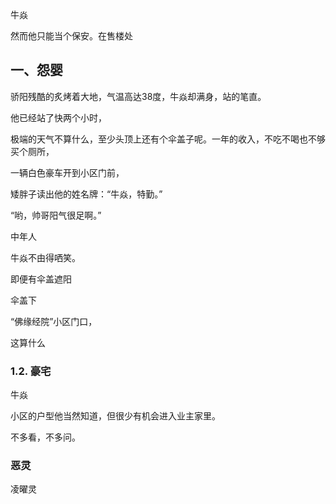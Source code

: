 牛焱

然而他只能当个保安。在售楼处

## 一、怨婴

骄阳残酷的炙烤着大地，气温高达38度，牛焱却满身，站的笔直。

他已经站了快两个小时，

极端的天气不算什么，至少头顶上还有个伞盖子呢。一年的收入，不吃不喝也不够买个厕所，

一辆白色豪车开到小区门前，

矮胖子读出他的姓名牌：“牛焱，特勤。”

“哟，帅哥阳气很足啊。”

中年人

牛焱不由得哂笑。

即便有伞盖遮阳

伞盖下


“佛缘经院”小区门口，

这算什么

### 1.2. 豪宅

牛焱

小区的户型他当然知道，但很少有机会进入业主家里。

不多看，不多问。

### 恶灵

凌曜灵